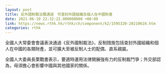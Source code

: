 ```yaml
---
layout: post
title: 反外國制裁法獲通過　可查封外國組織及個人在中國財產
date: 2021-06-10 22:32:22.000000000 +08:00
link: https://news.rthk.hk/rthk/ch/component/k2/1595320-20210610.htm
categories: rthk
---
```


全國人大常委會會議表決通過《反外國制裁法》，反制措施包括查封外國組織和個人在中國的各類財產，並可擴大至被反制人士的配偶、直系親屬。 

全國人大委員長栗戰書表示，要適時運用法律開展強有力的反制裁鬥爭；外交部認為，毋須擔心會影響中國與其他國家的關係。
